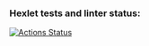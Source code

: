 ### Hexlet tests and linter status:
[![Actions Status](https://github.com/medyak/frontend-project-46/workflows/hexlet-check/badge.svg)](https://github.com/medyak/frontend-project-46/actions)